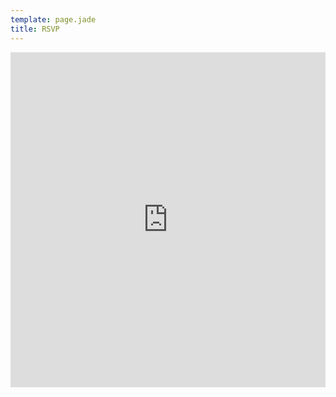 ```yaml
---
template: page.jade
title: RSVP
---
```


<iframe height="536" allowTransparency="true" frameborder="0" scrolling="no" style="width:100%;border:none"  src="http://visnup.wufoo.com/embed/z7x3p3/"><a href="http://visnup.wufoo.com/forms/z7x3p3/">Fill out my Wufoo form!</a></iframe>

